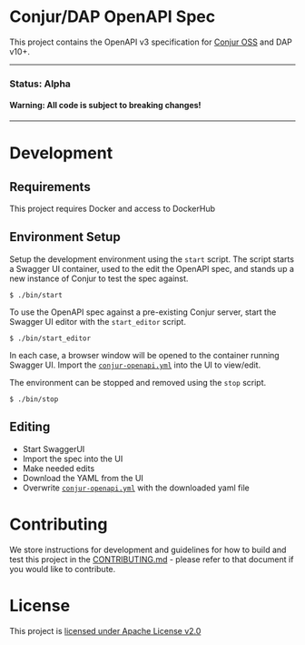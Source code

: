 # Conjur/DAP OpenAPI Spec

This project contains the OpenAPI v3 specification for [Conjur OSS](https://www.conjur.org/) and DAP v10+.

---

### **Status**: Alpha

#### **Warning: All code is subject to breaking changes!**

---

# Development

## Requirements

This project requires Docker and access to DockerHub

## Environment Setup

Setup the development environment using the `start` script. The script starts a Swagger UI 
container, used to the edit the OpenAPI spec, and stands up a new instance of Conjur to test the 
spec against.

```shell
$ ./bin/start
```

To use the OpenAPI spec against a pre-existing Conjur server, start the Swagger UI editor with 
the `start_editor` script.

```shell
$ ./bin/start_editor
```

In each case, a browser window will be opened to the container running Swagger UI.
Import the [`conjur-openapi.yml`](conjur-openapi.yml) into the UI to view/edit.

The environment can be stopped and removed using the `stop` script.

```shell
$ ./bin/stop
```

## Editing

- Start SwaggerUI
- Import the spec into the UI
- Make needed edits
- Download the YAML from the UI
- Overwrite [`conjur-openapi.yml`](conjur-openapi.yml) with the downloaded yaml file

# Contributing

We store instructions for development and guidelines for how to build and test this
project in the [CONTRIBUTING.md](CONTRIBUTING.md) - please refer to that document
if you would like to contribute.

# License

This project is [licensed under Apache License v2.0](LICENSE.md)

